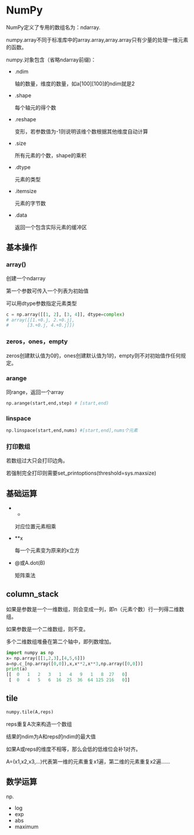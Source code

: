 # NumPy

NumPy定义了专用的数组名为：ndarray.

numpy.array不同于标准库中的array.array,array.array只有少量的处理一维元素的函数。

numpy.对象包含（省略ndarray前缀)：

- .ndim

  轴的数量，维度的数量，如a\[100]\[100]的ndim就是2

- .shape

  每个轴元的得个数

- .reshape

  变形，若参数值为-1则说明该维个数根据其他维度自动计算

- .size

  所有元素的个数，shape的乘积

- .dtype

  元素的类型

- .itemsize

  元素的字节数

- .data

  返回一个包含实际元素的缓冲区

## 基本操作

### array()

创建一个ndarray

第一个参数可传入一个列表为初始值

可以用dtype参数指定元素类型

```python
c = np.array([[1, 2], [3, 4]], dtype=complex)
# array([[1.+0.j, 2.+0.j],
#       [3.+0.j, 4.+0.j]])
```

### zeros，ones，empty

zeros创建默认值为0的，ones创建默认值为1的，empty则不对初始值作任何规定。

### arange

同range，返回一个array

```python
np.arange(start,end,step) # [start,end)
```

### linspace

```python
np.linspace(start,end,nums) #[start,end],nums个元素
```

### 打印数组

若数组过大只会打印边角。

若强制完全打印则需要set_printoptions(threshold=sys.maxsize)

## 基础运算

- *

  对应位置元素相乘

- **x

  每一个元素变为原来的x立方

- @或A.dot(B)

  矩阵乘法

## column_stack

如果是参数是一个一维数组，则会变成一列，即n（元素个数）行一列得二维数组。

如果参数是一个二维数组，则不变。

多个二维数组堆叠在第二个轴中，即列数增加。

```python
import numpy as np
x= np.array([[1,2,3],[4,5,6]])
a=np.c_[np.array([0,0]),x,x**2,x**3,np.array([0,0])]
print(a)
[[  0   1   2   3   1   4   9   1   8  27   0]
 [  0   4   5   6  16  25  36  64 125 216   0]]
```

## tile

```python
numpy.tile(A,reps)
```

reps重复A次来构造一个数组

结果的ndim为A和reps的ndim的最大值

如果A或reps的维度不相等，那么会低的低维位会补1对齐。

A=(x1,x2,x3,...)代表第一维的元素重复x1遍，第二维的元素重复x2遍......

## 数学运算

np.

- log
- exp
- abs
- maximum

